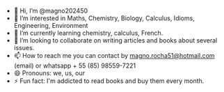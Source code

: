 - 👋 Hi, I’m @magno202450
- 👀 I’m interested in Maths, Chemistry, Biology, Calculus, Idioms, Engineering, Environment
- 🌱 I’m currently learning chemistry, calculus, French.
- 💞️ I’m looking to collaborate on writing articles and books about several issues.
- 📫 How to reach me you can contact by magno.rocha51@hotmail.com (email) or whatsapp + 55 (85) 98559-7221
- 😄 Pronouns: we, us, our
- ⚡ Fun fact: I'm addicted to read books and buy them every month.

<!---
magno202450/magno202450 is a ✨ special ✨ repository because its `README.md` (this file) appears on your GitHub profile.
You can click the Preview link to take a look at your changes.
--->
